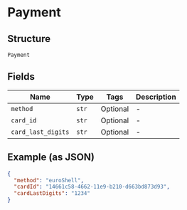 
# Payment

## Structure

`Payment`

## Fields

| Name | Type | Tags | Description |
|  --- | --- | --- | --- |
| `method` | `str` | Optional | - |
| `card_id` | `str` | Optional | - |
| `card_last_digits` | `str` | Optional | - |

## Example (as JSON)

```json
{
  "method": "euroShell",
  "cardId": "14661c58-4662-11e9-b210-d663bd873d93",
  "cardLastDigits": "1234"
}
```

